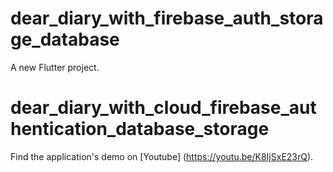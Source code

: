 # dear_diary_with_firebase_auth_storage_database

A new Flutter project.
# dear_diary_with_cloud_firebase_authentication_database_storage

Find the application's demo on [Youtube] (https://youtu.be/K8IjSxE23rQ).